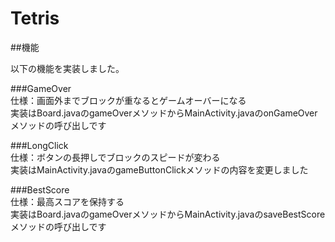 # Tetris

##機能

以下の機能を実装しました。

###GameOver  
仕様：画面外までブロックが重なるとゲームオーバーになる  
実装はBoard.javaのgameOverメソッドからMainActivity.javaのonGameOverメソッドの呼び出しです  

###LongClick  
仕様：ボタンの長押しでブロックのスピードが変わる  
実装はMainActivity.javaのgameButtonClickメソッドの内容を変更しました  

###BestScore  
仕様：最高スコアを保持する  
実装はBoard.javaのgameOverメソッドからMainActivity.javaのsaveBestScoreメソッドの呼び出しです  
